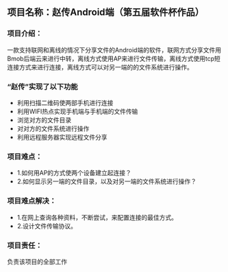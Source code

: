 ## 项目名称：赵传Android端（第五届软件杯作品）
### 项目介绍：
一款支持联网和离线的情况下分享文件的Android端的软件，联网方式分享文件用Bmob后端云来进行中转，离线方式使用AP来进行文件传输，离线方式使用tcp短连接方式来进行连接，离线方式可以对另一端的的文件系统进行操作。
### “赵传”实现了以下功能
* 利用扫描二维码使两部手机进行连接
* 利用WIFI热点实现手机端与手机端的文件传输
* 浏览对方的文件目录
* 对对方的文件系统进行操作
* 利用远程服务器实现远程文件分享
### 项目难点：
* 1.如何用AP的方式使两个设备建立起连接？
* 2.如何显示另一端的文件目录，以及对另一端的文件系统进行操作？
### 项目难点解决：
* 1.在网上查询各种资料，不断尝试，来配置连接的最佳方式。
* 2.设计文件传输协议。
### 项目责任：
负责该项目的全部工作

